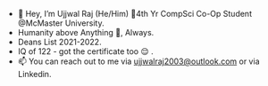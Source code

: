 - 👋 Hey, I’m Ujjwal Raj (He/Him) 🧿4th Yr CompSci Co-Op Student @McMaster University. 
- Humanity above Anything 🧿, Always. 
- Deans List 2021-2022.
- IQ of 122 - got the certificate too 😌 .
- 📫 You can reach out to me via ujjwalraj2003@outlook.com or via Linkedin. 

<!---
UjjwalRaj18/UjjwalRaj18 is a ✨ special ✨ repository because its `README.md` (this file) appears on your GitHub profile.
You can click the Preview link to take a look at your changes.
--->
